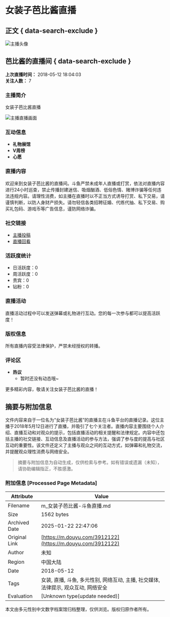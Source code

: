 # 女装子芭比酱直播

## 正文 { data-search-exclude }


![主播头像](https://apic.douyucdn.cn/upload/avanew/face/201805/c28ed45e7b8dcf2c798a31fafc9fa78b_big.jpg)

## 芭比酱的直播间 { data-search-exclude }

**上次直播时间：** 2018-05-12 18:04:03  
**关注人数：** 7  

### 主播简介
女装子芭比酱直播

![主播直播画面](https://sta-op.douyucdn.cn/nggsys/2025/01/09/5325c9686ef620ef1804ce8662bda454.gif)

### 互动信息
- **礼物展馆** 
- **V周榜**
- **心愿**

### 直播内容
欢迎来到女装子芭比酱的直播间。斗鱼严禁未成年人直播或打赏，依法对直播内容进行24小时巡查，禁止传播封建迷信、吸烟酗酒、低俗色情、赌博诈骗等任何违法违规内容。请理性消费，如主播在直播时以不正当方式诱导打赏、私下交易，请谨慎判断，以防人身财产损失。请勿轻信各类招聘征婚、代练代抽、私下交易、购买礼包码、游戏币等广告信息，谨防网络诈骗。

### 社交链接
- [主播投稿](https://v.douyu.com/author/lWAomEOj2Mwv)
- [直播回看](https://v.douyu.com/author/lWAomEOj2Mwv)

### 活跃度统计
- 日活跃度：0
- 周活跃度：0
- 贵宾：0
- 钻粉：0

### 直播活动
直播活动过程中可以发送弹幕或礼物进行互动。您的每一次参与都可以提高活跃度！

### 版权信息
所有直播内容受法律保护，严禁未经授权的转播。

### 评论区
- **热议**
  - 暂时还没有动态哦~
  
更多精彩内容，敬请关注女装子芭比酱的直播！
<!-- tcd_original_link https://m.douyu.com/3912122 -->


## 摘要与附加信息

<!-- tcd_abstract -->
文件内容来自于一位名为“女装子芭比酱”的直播主在斗鱼平台的直播记录。这位主播于2018年5月12日进行了直播，并吸引了七个关注者。直播内容主要围绕个人介绍、直播互动和对观众的提示，包括直播活动的相关提醒和法律规定。内容中还包括主播的社交链接、互动信息及直播活动的参与方法，强调了参与度的提高与社区互动的重要性。该文件还定义了主播与观众之间的互动方式，如弹幕和礼物交流，并提醒观众理性消费与网络安全。
<!-- tcd_abstract_end -->

> 摘要与附加信息为自动生成，仅供检索与参考。如有错误或遗漏（未知），请协助编辑指正，不胜感激。

### 附加信息 [Processed Page Metadata]

| Attribute       | Value                                  |
|-----------------|----------------------------------------|
| Filename        | m_女装子芭比酱-斗鱼直播.md                             |
| Size            | 1562 bytes                           |
| Archived Date   | 2025-01-22 22:47:06                             |
| Original Link   | [https://m.douyu.com/3912122](https://m.douyu.com/3912122)                       |
| Author          | 未知                               |
| Region          | 中国大陆                               |
| Date            | 2018-05-12                                 |
| Tags            | 女装, 直播, 斗鱼, 多元性别, 网络互动, 主播, 社交媒体, 法律提示, 观众互动, 网络安全                                 |
| Evaluation            | [Unknown type(update needed)]                                 |
<!-- tcd_table_end -->

本文由多元性别中文数字档案馆归档整理，仅供浏览。版权归原作者所有。
